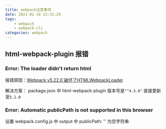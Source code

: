 ```yaml
---
title: webpack注意事项
date: 2021-02-18 13:31:29
tags:
	- webpack
	- webpack-cli
categories: webpack
---
```




## html-webpack-plugin 报错 

### Error: The loader didn't return html

报错原因：[Webpack v5.22.0`破坏了HTMLWebpackLoader ](https://github.com/jantimon/html-webpack-plugin/issues/1603)

解决方案： package.json 中 html-webpack-plugin 版本号是`"^4.5.0"`  直接更新至`5.1.0`

### Error: Automatic publicPath is not supported in this browser

设置 webpack.config.js 中 output 中 publicPath: ''  为空字符串
